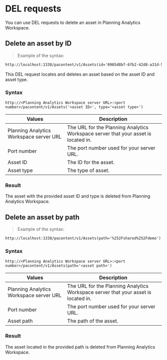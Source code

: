 # DEL requests

You can use DEL requests to delete an asset in Planning Analytics Workspace.

## Delete an asset by ID

> Example of the syntax:

```html
http://localhost:1338/pacontent/v1/Assets(id='0985d8bf-6fb2-42d8-a31d-5a312f43e18c',type='dashboard')
```

This DEL request locates and deletes an asset based on the asset ID and asset type.

### Syntax

`http://<Planning Analytics Workspace server URL>:<port number>/pacontent/v1/Assets('<asset ID>', type='<asset type>')`

Values | Description
---- | ------
Planning Analytics Workspace server URL | The URL for the Planning Analytics Workspace server that your asset is located in.
Port number | The port number used for your server URL.
Asset ID | The ID for the asset.
Asset type | The type of asset.

### Result

The asset with the provided asset ID and type is deleted from Planning Analytics Workspace.

## Delete an asset by path

> Example of the syntax:

```html
http://localhost:1338/pacontent/v1/Assets(path='%252Fshared%252Fdemo')
```

### Syntax

`http://<Planning Analytics Workspace server URL>:<port number>/pacontent/v1/Assets(path='<asset path>')`

Values | Description
---- | ------
Planning Analytics Workspace server URL | The URL for the Planning Analytics Workspace server that your asset is located in.
Port number | The port number used for your server URL.
Asset path | The path of the asset.


### Result

The asset located in the provided path is deleted from Planning Analytics Workspace.